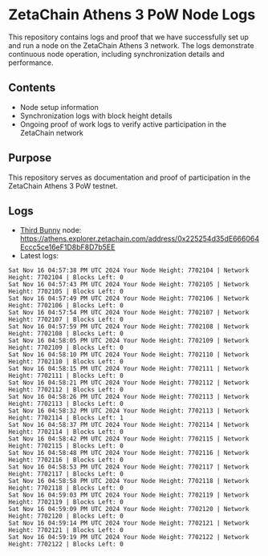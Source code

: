 # ZetaChain Athens 3 PoW Node Logs
This repository contains logs and proof that we have successfully set up and run a node on the ZetaChain Athens 3 network. The logs demonstrate continuous node operation, including synchronization details and performance.

## Contents
- Node setup information
- Synchronization logs with block height details
- Ongoing proof of work logs to verify active participation in the ZetaChain network

## Purpose
This repository serves as documentation and proof of participation in the ZetaChain Athens 3 PoW testnet.

## Logs

- [Third Bunny](https://thirdbunny.xyz/) node: https://athens.explorer.zetachain.com/address/0x225254d35dE666064Eccc5ce16eF1D8bF8D7b5EE
- Latest logs:
```
Sat Nov 16 04:57:38 PM UTC 2024 Your Node Height: 7702104 | Network Height: 7702104 | Blocks Left: 0
Sat Nov 16 04:57:43 PM UTC 2024 Your Node Height: 7702105 | Network Height: 7702105 | Blocks Left: 0
Sat Nov 16 04:57:49 PM UTC 2024 Your Node Height: 7702106 | Network Height: 7702106 | Blocks Left: 0
Sat Nov 16 04:57:54 PM UTC 2024 Your Node Height: 7702107 | Network Height: 7702107 | Blocks Left: 0
Sat Nov 16 04:57:59 PM UTC 2024 Your Node Height: 7702108 | Network Height: 7702108 | Blocks Left: 0
Sat Nov 16 04:58:05 PM UTC 2024 Your Node Height: 7702109 | Network Height: 7702109 | Blocks Left: 0
Sat Nov 16 04:58:10 PM UTC 2024 Your Node Height: 7702110 | Network Height: 7702110 | Blocks Left: 0
Sat Nov 16 04:58:15 PM UTC 2024 Your Node Height: 7702111 | Network Height: 7702111 | Blocks Left: 0
Sat Nov 16 04:58:21 PM UTC 2024 Your Node Height: 7702112 | Network Height: 7702112 | Blocks Left: 0
Sat Nov 16 04:58:26 PM UTC 2024 Your Node Height: 7702113 | Network Height: 7702113 | Blocks Left: 0
Sat Nov 16 04:58:32 PM UTC 2024 Your Node Height: 7702113 | Network Height: 7702114 | Blocks Left: 1
Sat Nov 16 04:58:37 PM UTC 2024 Your Node Height: 7702114 | Network Height: 7702114 | Blocks Left: 0
Sat Nov 16 04:58:42 PM UTC 2024 Your Node Height: 7702115 | Network Height: 7702115 | Blocks Left: 0
Sat Nov 16 04:58:48 PM UTC 2024 Your Node Height: 7702116 | Network Height: 7702116 | Blocks Left: 0
Sat Nov 16 04:58:53 PM UTC 2024 Your Node Height: 7702117 | Network Height: 7702117 | Blocks Left: 0
Sat Nov 16 04:58:58 PM UTC 2024 Your Node Height: 7702118 | Network Height: 7702118 | Blocks Left: 0
Sat Nov 16 04:59:03 PM UTC 2024 Your Node Height: 7702119 | Network Height: 7702119 | Blocks Left: 0
Sat Nov 16 04:59:09 PM UTC 2024 Your Node Height: 7702120 | Network Height: 7702120 | Blocks Left: 0
Sat Nov 16 04:59:14 PM UTC 2024 Your Node Height: 7702121 | Network Height: 7702121 | Blocks Left: 0
Sat Nov 16 04:59:19 PM UTC 2024 Your Node Height: 7702122 | Network Height: 7702122 | Blocks Left: 0
```
